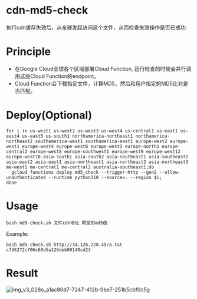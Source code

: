 # cdn-md5-check
执行cdn缓存失效后，从全球发起访问这个文件，从而检查失效操作是否已成功.

# Principle
- 在Google Cloud全球各个区域部署Cloud Function, 运行检查的时候会并行调用这些Cloud Function的endpoint。
- Cloud Function会下载指定文件，计算MD5，然后和用户指定的MD5比对是否匹配。

# Deploy(Optional)
```
for i in us-west1 us-west2 us-west3 us-west4 us-central1 us-east1 us-east4 us-east5 us-south1 northamerica-northeast1 northamerica-northeast2 southamerica-west1 southamerica-east1 europe-west2 europe-west1 europe-west4 europe-west6 europe-west3 europe-north1 europe-central2 europe-west8 europe-southwest1 europe-west9 europe-west12 europe-west10 asia-south1 asia-south2 asia-southeast1 asia-southeast2 asia-east2 asia-east1 asia-northeast1 asia-northeast2 asia-northeast3 me-west1 me-central1 me-central2 australia-southeast1;do
  gcloud functions deploy md5_check --trigger-http --gen2 --allow-unauthenticated --runtime python310 --source=. --region $i;
done
```

# Usage
```
bash md5-check.sh 文件cdn地址 期望的md5值
```
Example: 
```
bash md5-check.sh http://34.126.228.45/a.txt c736272c706c60d5a126deb00148cd23
```

# Result
![img_v3_028o_a1ac80d7-7247-412b-9be7-251b5cbf0c5g](https://github.com/hellof20/cdn-md5-check/assets/8756642/75041aa7-7029-4235-ba9d-6991b0e1d07c)
